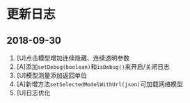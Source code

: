 # 更新日志

## 2018-09-30
1. [U]点击模型增加连续隐藏、连续透明参数
2. [A]添加`setDebug(boolean)`和`isDebug()`来开启/关闭日志
3. [U]模型测量添加返回单位
4. [A]新增方法`setSelectedModelWithUrl(json)`可加载网络模型
5. [U]日志优化
